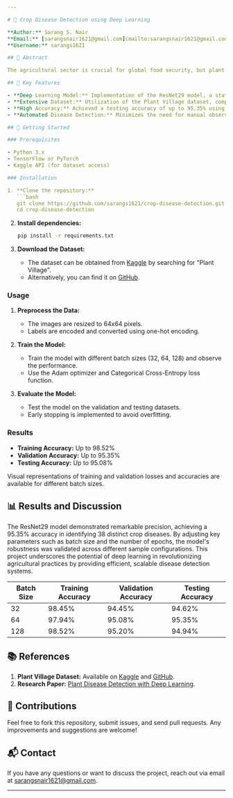 ```yaml
---

# 🌱 Crop Disease Detection using Deep Learning

**Author:** Sarang S. Nair  
**Email:** [sarangsnair1621@gmail.com](mailto:sarangsnair1621@gmail.com)  
**Username:** sarangs1621

## 📜 Abstract

The agricultural sector is crucial for global food security, but plant diseases threaten crop yields and biodiversity. This project leverages deep learning to provide a solution for the timely and accurate detection of crop diseases. By utilizing the **ResNet29** model on the extensive **Plant Village** dataset, we aim to enhance disease diagnosis accuracy, ensuring agricultural sustainability. Our approach involves rigorous experimentation, data preprocessing, model training, and evaluation, showcasing the effectiveness of deep learning in identifying 38 distinct crop disease classes.

## 🧠 Key Features

- **Deep Learning Model:** Implementation of the ResNet29 model, a state-of-the-art deep learning architecture, optimized for disease detection.
- **Extensive Dataset:** Utilization of the Plant Village dataset, comprising 54,303 images across 38 different classes, ensuring robust model training and evaluation.
- **High Accuracy:** Achieved a testing accuracy of up to 95.35% using a carefully designed training regimen.
- **Automated Disease Detection:** Minimizes the need for manual observation, offering a scalable solution for real-world agricultural applications.

## 🚀 Getting Started

### Prerequisites

- Python 3.x
- TensorFlow or PyTorch
- Kaggle API (for dataset access)

### Installation

1. **Clone the repository:**
   ```bash
   git clone https://github.com/sarangs1621/crop-disease-detection.git
   cd crop-disease-detection
   ```

2. **Install dependencies:**
   ```bash
   pip install -r requirements.txt
   ```

3. **Download the Dataset:**
   - The dataset can be obtained from [Kaggle](https://www.kaggle.com/datasets) by searching for "Plant Village".
   - Alternatively, you can find it on [GitHub](https://github.com/spMohanty/PlantVillage-Dataset).

### Usage

1. **Preprocess the Data:**
   - The images are resized to 64x64 pixels.
   - Labels are encoded and converted using one-hot encoding.

2. **Train the Model:**
   - Train the model with different batch sizes (32, 64, 128) and observe the performance.
   - Use the Adam optimizer and Categorical Cross-Entropy loss function.

3. **Evaluate the Model:**
   - Test the model on the validation and testing datasets.
   - Early stopping is implemented to avoid overfitting.

### Results

- **Training Accuracy:** Up to 98.52%
- **Validation Accuracy:** Up to 95.35%
- **Testing Accuracy:** Up to 95.08%

Visual representations of training and validation losses and accuracies are available for different batch sizes.

## 📊 Results and Discussion

The ResNet29 model demonstrated remarkable precision, achieving a 95.35% accuracy in identifying 38 distinct crop diseases. By adjusting key parameters such as batch size and the number of epochs, the model's robustness was validated across different sample configurations. This project underscores the potential of deep learning in revolutionizing agricultural practices by providing efficient, scalable disease detection systems.

| Batch Size | Training Accuracy | Validation Accuracy | Testing Accuracy |
|------------|-------------------|---------------------|------------------|
| 32         | 98.45%            | 94.45%              | 94.62%           |
| 64         | 97.94%            | 95.08%              | 95.35%           |
| 128        | 98.52%            | 95.20%              | 94.94%           |

## 📚 References

1. **Plant Village Dataset:** Available on [Kaggle](https://www.kaggle.com/datasets) and [GitHub](https://github.com/spMohanty/PlantVillage-Dataset).
2. **Research Paper:** [Plant Disease Detection with Deep Learning](https://doi.org/10.4236/jcc.2020.86002).

## 🤝 Contributions

Feel free to fork this repository, submit issues, and send pull requests. Any improvements and suggestions are welcome!

## 📬 Contact

If you have any questions or want to discuss the project, reach out via email at [sarangsnair1621@gmail.com](mailto:sarangsnair1621@gmail.com).

---
```

